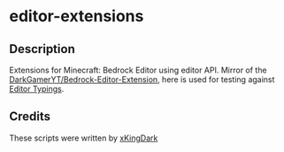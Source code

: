 # editor-extensions

## Description

Extensions for Minecraft: Bedrock Editor using editor API. Mirror of the [DarkGamerYT/Bedrock-Editor-Extension](https://github.com/DarkGamerYT/Bedrock-Editor-Extension), here is used for testing against [Editor Typings](https://www.npmjs.com/package/@jayly/minecraft-editor).

## Credits

These scripts were written by [xKingDark](https://github.com/DarkGamerYT)
